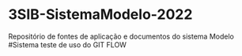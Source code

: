 # 3SIB-SistemaModelo-2022
Repositório de fontes de aplicação e documentos do sistema Modelo
#Sistema teste de uso do GIT FLOW